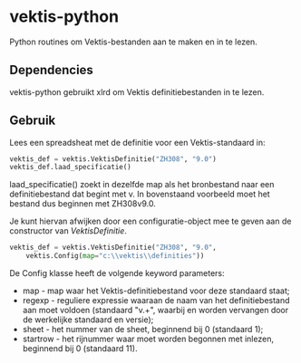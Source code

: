 # vektis-python

Python routines om Vektis-bestanden aan te maken en in te lezen.

## Dependencies
vektis-python gebruikt xlrd om Vektis definitiebestanden in te lezen.

## Gebruik
Lees een spreadsheat met de definitie voor een Vektis-standaard in:

```python
vektis_def = vektis.VektisDefinitie("ZH308", "9.0")
vektis_def.laad_specificatie()
```

laad_specificatie() zoekt in dezelfde map als het bronbestand naar een definitiebestand
dat begint met <standaard>v<versie>. In bovenstaand voorbeeld moet het bestand dus
beginnen met ZH308v9.0.

Je kunt hiervan afwijken door een configuratie-object mee te geven aan de constructor
van *VektisDefinitie*.

```python
vektis_def = vektis.VektisDefinitie("ZH308", "9.0", 
    vektis.Config(map="c:\\vektis\\definities"))
```

De Config klasse heeft de volgende keyword parameters:
* map - map waar het Vektis-definitiebestand voor deze standaard staat;
* regexp - reguliere expressie waaraan de naam van het definitiebestand aan moet voldoen 
    (standaard "<STANDAARD>v<VERSIE>.+", waarbij <STANDAARD> en <VERSIE> worden vervangen
    door de werkelijke standaard en versie);
* sheet - het nummer van de sheet, beginnend bij 0 (standaard 1);
* startrow - het rijnummer waar moet worden begonnen met inlezen, beginnend bij 0 (standaard 11).

